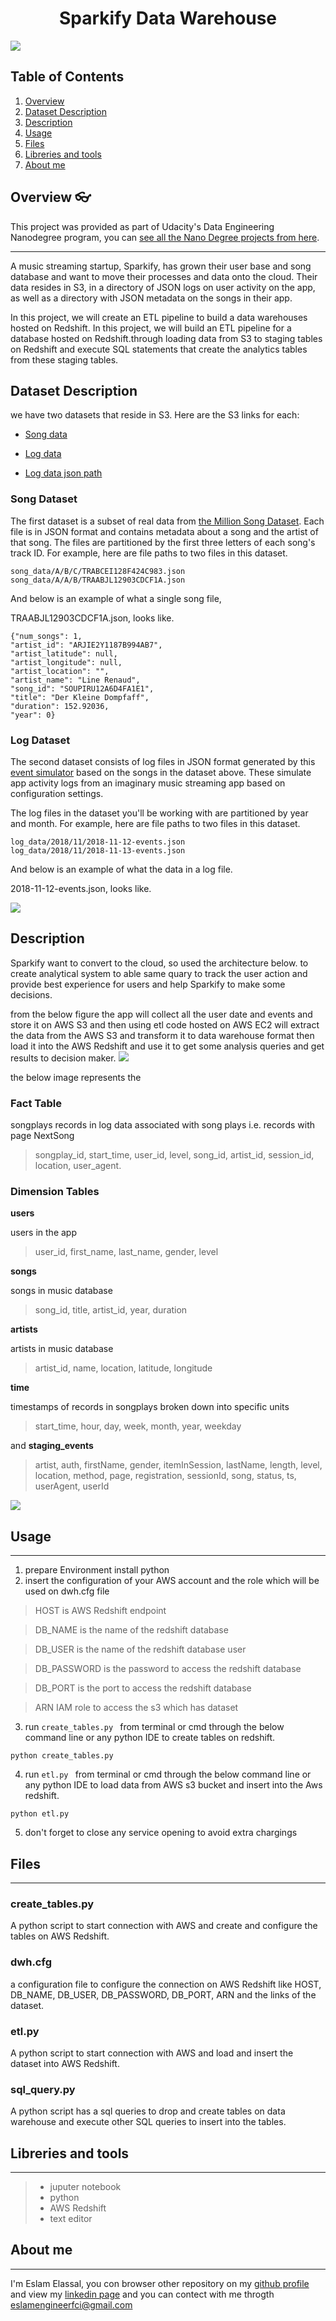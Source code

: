 # <center>Sparkify Data Warehouse</center>
![](image/Delivery.png)

## Table of Contents
1. [Overview](#Overview)
2. [Dataset Description](#Dataset-Description)
4. [Description](#Description)
5. [Usage](#Usage)
6. [Files](#Files)
7. [Libreries and tools](#Libreries-and-tools)
8. [About me](#About-me)
## Overview  👓
This project was provided as part of Udacity's Data Engineering Nanodegree program, you can [see all the Nano Degree projects from here](https://github.com/eslamelassal).
___
A music streaming startup, Sparkify, has grown their user base and song database and want to move their processes and data onto the cloud. Their data resides in S3, in a directory of JSON logs on user activity on the app, as well as a directory with JSON metadata on the songs in their app.

In this project, we will create an ETL pipeline to build a data warehouses hosted on Redshift.
In this project, we will build an ETL pipeline for a database hosted on Redshift.through loading data from S3 to staging tables on Redshift and execute SQL statements that create the analytics tables from these staging tables.

## Dataset Description

we have two datasets that reside in S3. Here are the S3 links for each:

- [Song data](s3://udacity-dend/song_data)

- [Log data](s3://udacity-dend/log_data)

- [Log data json path](s3://udacity-dend/log_json_path.json)

### Song Dataset
The first dataset is a subset of real data from [the Million Song Dataset](http://millionsongdataset.com/). Each file is in JSON format and contains metadata about a song and the artist of that song. The files are partitioned by the first three letters of each song's track ID. For example, here are file paths to two files in this dataset.
```
song_data/A/B/C/TRABCEI128F424C983.json
song_data/A/A/B/TRAABJL12903CDCF1A.json
```
And below is an example of what a single song file,

TRAABJL12903CDCF1A.json, looks like.
```
{"num_songs": 1,
"artist_id": "ARJIE2Y1187B994AB7", 
"artist_latitude": null,
"artist_longitude": null,
"artist_location": "",
"artist_name": "Line Renaud", 
"song_id": "SOUPIRU12A6D4FA1E1",
"title": "Der Kleine Dompfaff", 
"duration": 152.92036,
"year": 0}
```
### Log Dataset

The second dataset consists of log files in JSON format generated by this [event simulator](https://github.com/Interana/eventsim) based on the songs in the dataset above. These simulate app activity logs from an imaginary music streaming app based on configuration settings.

The log files in the dataset you'll be working with are partitioned by year and month. For example, here are file paths to two files in this dataset.
```
log_data/2018/11/2018-11-12-events.json
log_data/2018/11/2018-11-13-events.json
```
And below is an example of what the data in a log file.

2018-11-12-events.json, looks like.

![](image/log-data.png)

## Description
Sparkify want to convert to the cloud, so used the architecture below. to create analytical system to able same quary to track the user action and provide best experience for users and help Sparkify to make some decisions.

from the below figure the app will collect all the user date and events and store it on AWS S3 and then using etl code hosted on AWS EC2 will extract the data from the AWS S3 and transform it to data warehouse format then load it into the AWS Redshift and use it to get some analysis queries and get results to decision maker. 
![](image/download1.png)

the below image represents the

### Fact Table
songplays
records in log data associated with song plays i.e. records with page NextSong
>	songplay_id, start_time, user_id, level, song_id, artist_id, session_id, location, user_agent.

### Dimension Tables
**users**

users in the app
>	user_id, first_name, last_name, gender, level

**songs**

songs in music database
>	song_id, title, artist_id, year, duration

**artists**

artists in music database
>	artist_id, name, location, latitude, longitude

**time**

timestamps of records in songplays broken down into specific units
>	start_time, hour, day, week, month, year, weekday

and **staging_events**

>artist, auth, firstName, gender, itemInSession, lastName, length, level,
location, method, page, registration, sessionId, song, status, ts, userAgent, userId



![](image/Diagram.drawio.png)


## Usage 

---
1. prepare Environment  install python 
2. insert the configuration of your AWS account and the role which will be used on dwh.cfg file
>HOST is AWS Redshift endpoint

>DB_NAME is the name of the redshift database

>DB_USER is the name of the redshift database user

>DB_PASSWORD is the password to access the redshift database

>DB_PORT is the port to access the redshift database

>ARN IAM role to access the s3 which has dataset

3. run ``create_tables.py `` from terminal or cmd through the below command line or any python IDE to create tables on redshift.
```
python create_tables.py
```
4. run ``etl.py `` from terminal or cmd through the below command line or any python IDE to load data from AWS s3 bucket and insert into the Aws redshift. 
```
python etl.py
```
5. don't forget to close any service opening to avoid extra chargings 

## Files
---
### create_tables.py 
A python script to start connection with AWS and create and configure the tables on AWS Redshift.
### dwh.cfg
a configuration file to configure the connection on AWS Redshift like
HOST, DB_NAME, DB_USER, DB_PASSWORD, DB_PORT, ARN and the links of the dataset.
### etl.py  
A python script to start connection with AWS and load and insert the dataset into AWS Redshift.
### sql_query.py 
A python script has a sql queries to drop and create tables on data warehouse and execute other  SQL queries to insert into the tables.


## Libreries and tools 
---

>* juputer notebook 
>* python 
>* AWS Redshift
>* text editor


## About me
---
I'm Eslam Elassal, you con browser other repository on my [github profile](https://github.com/eslamelassal) and view my [linkedin page](https://www.linkedin.com/in/eslamelassal/)  and you can contect with me throgth eslamengineerfci@gmail.com